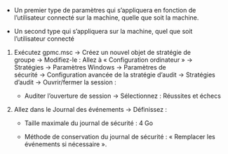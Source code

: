 
- Un premier type de paramètres qui s’appliquera en fonction de l’utilisateur connecté sur la machine, quelle que soit la machine.
    
- Un second type qui s’appliquera sur la machine, quel que soit l’utilisateur connecté
1. Exécutez gpmc.msc → Créez un nouvel objet de stratégie de groupe → Modifiez-le : Allez à « Configuration ordinateur » → Stratégies → Paramètres Windows → Paramètres de sécurité → Configuration avancée de la stratégie d’audit → Stratégies d’audit → Ouvrir/fermer la session :
    
    - Auditer l’ouverture de session → Sélectionnez : Réussites et échecs
        

1. Allez dans le Journal des événements → Définissez :
    
    - Taille maximale du journal de sécurité : 4 Go
        
    - Méthode de conservation du journal de sécurité : « Remplacer les événements si nécessaire ».
